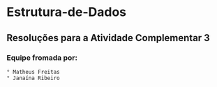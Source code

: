 # Estrutura-de-Dados
## Resoluções para a Atividade Complementar 3

### Equipe fromada por: 
    ° Matheus Freitas
    ° Janaína Ribeiro
